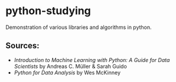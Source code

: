 # python-studying

Demonstration of various libraries and algorithms in python.

## Sources:
- *Introduction to Machine Learning with Python: A Guide for Data Scientists* by Andreas C. Müller & Sarah Guido
- *Python for Data Analysis* by Wes McKinney
